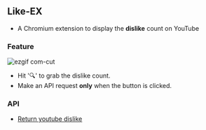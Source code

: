 ## Like-EX

- A Chromium extension to display the **dislike** count on YouTube

### Feature

![ezgif com-cut](https://github.com/Jaewon-pro/like-ex/assets/53341392/c27ad33a-59d8-41de-9365-e76ddeba83af)

- Hit '🔍' to grab the dislike count.
- Make an API request **only** when the button is clicked.

### API

- [Return youtube dislike](https://www.returnyoutubedislike.com/)
